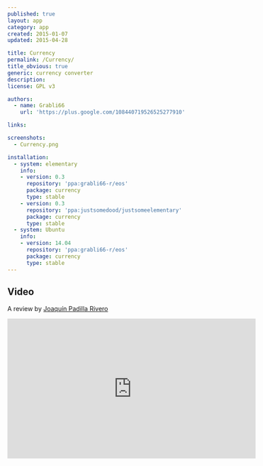 ```yaml
---
published: true
layout: app
category: app
created: 2015-01-07
updated: 2015-04-28

title: Currency
permalink: /Currency/
title_obvious: true
generic: currency converter
description:
license: GPL v3

authors:
  - name: Grabli66
    url: 'https://plus.google.com/108440719526525277910'

links:

screenshots:
  - Currency.png

installation:
  - system: elementary
    info:
    - version: 0.3
      repository: 'ppa:grabli66-r/eos'
      package: currency
      type: stable
    - version: 0.3
      repository: 'ppa:justsomedood/justsomeelementary'
      package: currency
      type: stable
  - system: Ubuntu
    info:
    - version: 14.04
      repository: 'ppa:grabli66-r/eos'
      package: currency
      type: stable
---
```

## Video
A review by [Joaquín Padilla Rivero](https://www.youtube.com/channel/UC_im4PuM9ViTNjaUf2cXmgg)

<iframe width="560" height="315" src="https://www.youtube.com/embed/OZIeJYOUDXY" frameborder="0" allowfullscreen></iframe>
